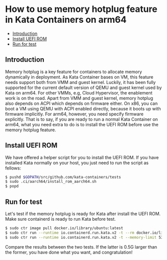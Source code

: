 # How to use memory hotplug feature in Kata Containers on arm64

- [Introduction](#introduction)
- [Install UEFI ROM](#install-uefi-rom)
- [Run for test](#run-for-test)

## Introduction

Memory hotplug is a key feature for containers to allocate memory dynamically in deployment.
As Kata Container bases on VM, this feature needs support both from VMM and guest kernel. Luckily, it has been fully supported for the current default version of QEMU and guest kernel used by Kata on arm64. For other VMMs, e.g, Cloud Hypervisor, the enablement work is on the road. Apart from VMM and guest kernel, memory hotplug also depends on ACPI which depends on firmware either. On x86, you can boot a VM using QEMU with ACPI enabled directly, because it boots up with firmware implicitly. For arm64, however, you need specify firmware explicitly. That is to say, if you are ready to run a normal Kata Container on arm64, what you need extra to do is to install the UEFI ROM before use the memory hotplug feature.

## Install UEFI ROM

We have offered a helper script for you to install the UEFI ROM. If you have installed Kata normally on your host, you just need to run the script as fellows:

```bash
$ pushd $GOPATH/src/github.com/kata-containers/tests
$ sudo .ci/aarch64/install_rom_aarch64.sh
$ popd
```

## Run for test

Let's test if the memory hotplug is ready for Kata after install the UEFI ROM. Make sure containerd is ready to run Kata before test.

```bash
$ sudo ctr image pull docker.io/library/ubuntu:latest
$ sudo ctr run --runtime io.containerd.run.kata.v2 -t --rm docker.io/library/ubuntu:latest hello sh -c "free -h"
$ sudo ctr run --runtime io.containerd.run.kata.v2 -t --memory-limit 536870912 --rm docker.io/library/ubuntu:latest hello sh -c "free -h"
```

Compare the results between the two tests. If the latter is 0.5G larger than the former, you have done what you want, and congratulation!
